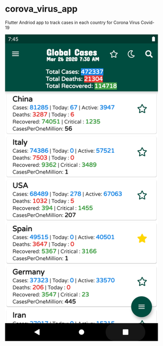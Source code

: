 # corova_virus_app
Flutter Andriod app to track cases in each country for Corona Virus Covid-19

![app-screenshot](screenshots/Screenshot_1585208729.png)
